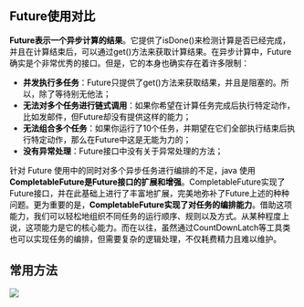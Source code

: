 ## <font style="color:rgb(0, 0, 0);">Future使用对比</font>
**<font style="color:rgb(0, 0, 0);">Future表示一个异步计算的结果</font>**<font style="color:rgb(0, 0, 0);">。它提供了isDone()来检测计算是否已经完成，并且在计算结束后，可以通过get()方法来获取计算结果。在异步计算中，Future确实是个非常优秀的接口。但是，它的本身也确实存在着许多限制：</font>

+ **<font style="color:rgb(0, 0, 0);">并发执行多任务</font>**<font style="color:rgb(0, 0, 0);">：Future只提供了get()方法来获取结果，并且是阻塞的。所以，除了等待别无他法；</font>
+ **<font style="color:rgb(0, 0, 0);">无法对多个任务进行链式调用</font>**<font style="color:rgb(0, 0, 0);">：如果你希望在计算任务完成后执行特定动作，比如发邮件，但Future却没有提供这样的能力；</font>
+ **<font style="color:rgb(0, 0, 0);">无法组合多个任务</font>**<font style="color:rgb(0, 0, 0);">：如果你运行了10个任务，并期望在它们全部执行结束后执行特定动作，那么在Future中这是无能为力的；</font>
+ **<font style="color:rgb(0, 0, 0);">没有异常处理</font>**<font style="color:rgb(0, 0, 0);">：Future接口中没有关于异常处理的方法；</font>

<font style="color:rgb(0, 0, 0);"></font>

<font style="color:rgb(0, 0, 0);">针对 Future 使用中的同时对多个异步任务进行编排的不足，java 使用 </font>**<font style="color:rgb(0, 0, 0);">CompletableFuture是Future接口的扩展和增强</font>**<font style="color:rgb(0, 0, 0);">。CompletableFuture实现了Future接口，并在此基础上进行了丰富地扩展，完美地弥补了Future上述的种种问题。更为重要的是，</font>**<font style="color:rgb(0, 0, 0);">CompletableFuture实现了对任务的编排能力</font>**<font style="color:rgb(0, 0, 0);">。借助这项能力，我们可以轻松地组织不同任务的运行顺序、规则以及方式。从某种程度上说，这项能力是它的核心能力。而在以往，虽然通过CountDownLatch等工具类也可以实现任务的编排，但需要复杂的逻辑处理，不仅耗费精力且难以维护。</font>



## 常用方法  

![](https://cdn.nlark.com/yuque/0/2024/png/26411187/1711117567688-9bc6cccc-2690-48ae-8d0f-421967547771.png)  






  


